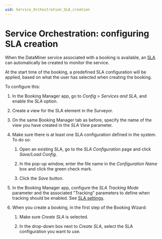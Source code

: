 ```yaml
---
uid: Service_Orchestration_SLA_creation
---
```


# Service Orchestration: configuring SLA creation

When the DataMiner service associated with a booking is available, an [SLA](xref:sla) can automatically be created to monitor the service.

At the start time of the booking, a predefined SLA configuration will be applied, based on what the user has selected when creating the booking.

To configure this:

1. In the Booking Manager app, go to *Config* > *Services and SLA*, and enable the *SLA* option.

1. Create a view for the SLA element in the Surveyor.

1. On the same Booking Manager tab as before, specify the name of the view you have created in the *SLA View* parameter.

1. Make sure there is at least one SLA configuration defined in the system. To do so:

   1. Open an existing SLA, go to the *SLA Configuration* page and click *Save/Load Config*.

   1. In the pop-up window, enter the file name in the *Configuration Name* box and click the green check mark.

   1. Click the *Save* button.

1. In the Booking Manager app, configure the *SLA Tracking Mode* parameter and the associated "Tracking" parameters to define when tracking should be enabled. See [SLA settings](xref:Booking_Manager_Config_tab#sla-settings).

1. When you create a booking, in the first step of the Booking Wizard:

   1. Make sure *Create SLA* is selected.

   1. In the drop-down box next to *Create SLA*, select the SLA configuration you want to use.
